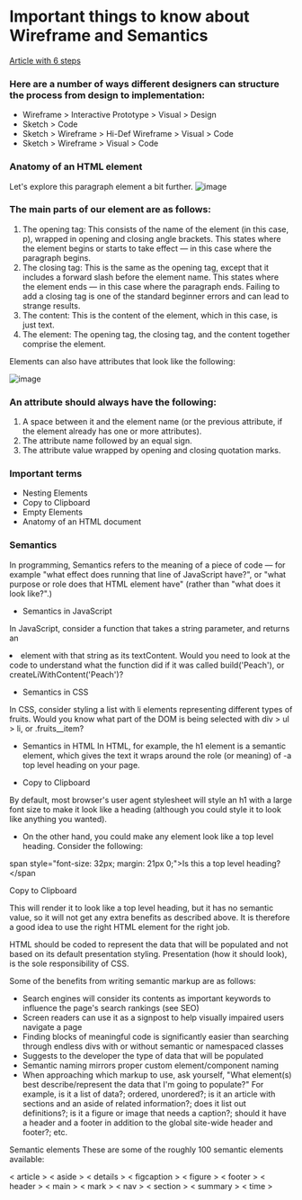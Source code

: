 # Important things to know about Wireframe and Semantics

[Article with 6 steps](https://user-images.githubusercontent.com/73135321/126911296-c0fc5ab6-d7d3-4a09-99be-2abda8a9f126.png)

### Here are a number of ways different designers can structure the process from design to implementation:

- Wireframe > Interactive Prototype > Visual > Design
- Sketch > Code
- Sketch > Wireframe > Hi-Def Wireframe > Visual > Code
- Sketch > Wireframe > Visual > Code

### Anatomy of an HTML element

Let's explore this paragraph element a bit further.
 ![image](https://user-images.githubusercontent.com/73135321/126911415-b55d3da2-462f-43a2-a509-e42926f81f0f.png)

### The main parts of our element are as follows:
  1. The opening tag: This consists of the name of the element (in this case, p), wrapped in opening and closing angle brackets. This states where the element begins or starts to take effect — in this case where the paragraph begins.
  1. The closing tag: This is the same as the opening tag, except that it includes a forward slash before the element name. This states where the element ends — in this case where the paragraph ends. Failing to add a closing tag is one of the standard beginner errors and can lead to strange results.
  1. The content: This is the content of the element, which in this case, is just text.
  1. The element: The opening tag, the closing tag, and the content together comprise the element.

Elements can also have attributes that look like the following:

 ![image](https://user-images.githubusercontent.com/73135321/126911468-46a4c681-15a0-431c-aa9d-5b9deb783149.png)
 
### An attribute should always have the following:
  1. A space between it and the element name (or the previous attribute, if the element already has one or more attributes).
  1. The attribute name followed by an equal sign.
  1. The attribute value wrapped by opening and closing quotation marks.

### Important terms

- Nesting Elements
- Copy to Clipboard
- Empty Elements
- Anatomy of an HTML document

### Semantics

In programming, Semantics refers to the meaning of a piece of code — for example "what effect does running that line of JavaScript have?", 
or "what purpose or role does that HTML element have" (rather than "what does it look like?".)

- Semantics in JavaScript

In JavaScript, consider a function that takes a string parameter, and returns an <li> element with that string as its textContent.
Would you need to look at the code to understand what the function did if it was called build('Peach'), or createLiWithContent('Peach')?

- Semantics in CSS
 
In CSS, consider styling a list with li elements representing different types of fruits.
Would you know what part of the DOM is being selected with div > ul > li, or .fruits__item?

- Semantics in HTML
In HTML, for example, the h1 element is a semantic element, which gives the text it wraps around the role (or meaning) of -a top level heading on your page.

- Copy to Clipboard
 
By default, most browser's user agent stylesheet will style an h1 with a large font size to make it look like a heading (although you could style it to look like anything you wanted).

- On the other hand, you could make any element look like a top level heading. Consider the following:

span style="font-size: 32px; margin: 21px 0;">Is this a top level heading?</span 

Copy to Clipboard
 
This will render it to look like a top level heading, but it has no semantic value, so it will not get any extra benefits as described above. It is therefore a good idea to use the right HTML element for the right job.

HTML should be coded to represent the data that will be populated and not based on its default presentation styling. Presentation (how it should look), is the sole responsibility of CSS.

Some of the benefits from writing semantic markup are as follows:

- Search engines will consider its contents as important keywords to influence the page's search rankings (see SEO)
- Screen readers can use it as a signpost to help visually impaired users navigate a page
- Finding blocks of meaningful code is significantly easier than searching through endless divs with or without semantic or namespaced classes
- Suggests to the developer the type of data that will be populated
- Semantic naming mirrors proper custom element/component naming
- When approaching which markup to use, ask yourself, "What element(s) best describe/represent the data that I'm going to populate?" For example, is it a list of data?; ordered, unordered?; is it an article with sections and an aside of related information?; does it list out definitions?; is it a figure or image that needs a caption?; should it have a header and a footer in addition to the global site-wide header and footer?; etc.

Semantic elements
These are some of the roughly 100 semantic elements available:

< article >
< aside >
< details >
< figcaption >
< figure >
< footer >
< header >
< main >
< mark >
< nav >
< section >
< summary >
< time >
 
